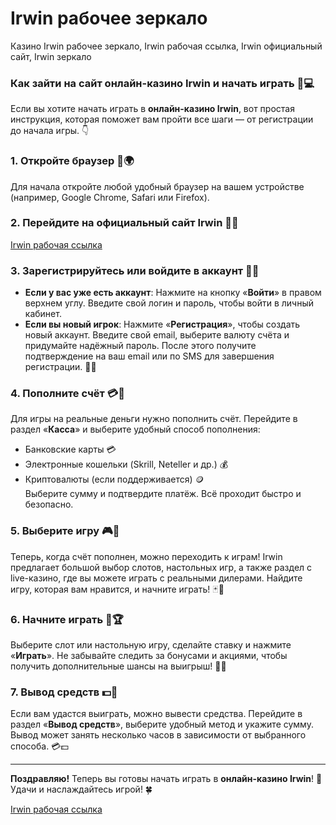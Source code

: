 # Irwin рабочее зеркало
Казино Irwin рабочее зеркало, Irwin рабочая ссылка, Irwin официальный сайт, Irwin зеркало

### Как зайти на сайт онлайн-казино Irwin и начать играть 🎰💻

Если вы хотите начать играть в **онлайн-казино Irwin**, вот простая инструкция, которая поможет вам пройти все шаги — от регистрации до начала игры. 👇

### 1. Откройте браузер 📱🌍  
Для начала откройте любой удобный браузер на вашем устройстве (например, Google Chrome, Safari или Firefox).

### 2. Перейдите на официальный сайт Irwin 🔗🌐  

[Irwin рабочая ссылка](https://rwn-irrs01.com/cb7ef4cb4)

### 3. Зарегистрируйтесь или войдите в аккаунт 📝🔑  
- **Если у вас уже есть аккаунт**: Нажмите на кнопку «**Войти**» в правом верхнем углу. Введите свой логин и пароль, чтобы войти в личный кабинет.  
- **Если вы новый игрок**: Нажмите «**Регистрация**», чтобы создать новый аккаунт. Введите свой email, выберите валюту счёта и придумайте надёжный пароль. После этого получите подтверждение на ваш email или по SMS для завершения регистрации. 📧📲

### 4. Пополните счёт 💳💸  
Для игры на реальные деньги нужно пополнить счёт. Перейдите в раздел «**Касса**» и выберите удобный способ пополнения:
- Банковские карты 💳  
- Электронные кошельки (Skrill, Neteller и др.) 💰  
- Криптовалюты (если поддерживается) 🪙  
Выберите сумму и подтвердите платёж. Всё проходит быстро и безопасно.  

### 5. Выберите игру 🎮🎰  
Теперь, когда счёт пополнен, можно переходить к играм! Irwin предлагает большой выбор слотов, настольных игр, а также раздел с live-казино, где вы можете играть с реальными дилерами. Найдите игру, которая вам нравится, и начните играть! 🃏🎲

### 6. Начните играть 🎉🏆  
Выберите слот или настольную игру, сделайте ставку и нажмите «**Играть**». Не забывайте следить за бонусами и акциями, чтобы получить дополнительные шансы на выигрыш! 🎁💸

### 7. Вывод средств 💵🔄  
Если вам удастся выиграть, можно вывести средства. Перейдите в раздел «**Вывод средств**», выберите удобный метод и укажите сумму. Вывод может занять несколько часов в зависимости от выбранного способа. 💳💵

---

**Поздравляю!** Теперь вы готовы начать играть в **онлайн-казино Irwin**! 🎉 Удачи и наслаждайтесь игрой! 🍀

[Irwin рабочая ссылка](https://rwn-irrs01.com/cb7ef4cb4)
